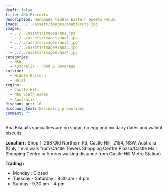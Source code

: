 ```yaml
---
draft: false
title: ANA Biscuits
description: Handmade Middle Eastern Sweets Halal
image: ../../assets/images/anabiscuts.jpg
images:
  - ../../assets/images/ana.jpg
  - ../../assets/images/ana1.jpg
  - ../../assets/images/ana2.jpg
  - ../../assets/images/ana3.jpg
  - ../../assets/images/ana4.jpg
categories:
  - NSW
  - Australia - Food & Beverage
cuisine:
  - Middle Eastern
  - Halal
region:
  - Castle Hill
  - New South Wales
  - Australia
discount_pct: 10
discount_text: Excluding promotions
comment: ""
---
```

Ana Biscuits specialties are no sugar, no egg and no dairy dates and walnut biscuits.

**Location :** Shop 1, 268 Old Northern Rd, Castle Hill, 2154, NSW, Australia\
(Only 1 min walk from Castle Towers Shopping Centre Piazza/Castle Mall Shopping Centre or 5 mins walking distance from Castle Hill Metro Station)

**Trading :** 

* Monday : Closed
* Tuesday - Saturday : 8.30 am - 4 pm
* Sunday : 9.30 am - 4 pm
